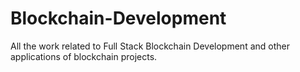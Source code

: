 # Blockchain-Development
All the work related to Full Stack Blockchain Development and other applications of blockchain projects.
